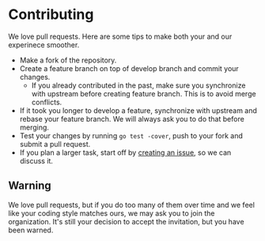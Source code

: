 Contributing
============

We love pull requests. Here are some tips to make both your and our experinece smoother.

* Make a fork of the repository.
* Create a feature branch on top of develop branch and commit your changes.
	* If you already contributed in the past, make sure you synchronize with upstream before creating feature branch. This is to avoid merge conflicts.
* If it took you longer to develop a feature, synchronize with upstream and rebase your feature branch. We will always ask you to do that before merging.
* Test your changes by running `go test -cover`, push to your fork and submit a pull request.
* If you plan a larger task, start off by [creating an issue](https://github.com/assertgo/assert/issues), so we can discuss it.

Warning
-------

We love pull requests, but if you do too many of them over time and we feel like your coding style matches ours, we may ask you to join the organization. It's still your decision to accept the invitation, but you have been warned.
